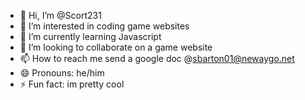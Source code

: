 - 👋 Hi, I’m @Scort231
- 👀 I’m interested in coding game websites
- 🌱 I’m currently learning Javascript
- 💞️ I’m looking to collaborate on a game website
- 📫 How to reach me send a google doc @sbarton01@newaygo.net
- 😄 Pronouns: he/him
- ⚡ Fun fact: im pretty cool 
